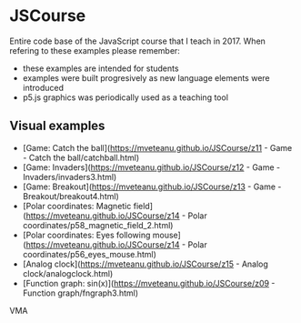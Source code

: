 # JSCourse
Entire code base of the JavaScript course that I teach in 2017. When refering to these examples please remember:

- these examples are intended for students
- examples were built progresively as new language elements were introduced 
- p5.js graphics was periodically used as a teaching tool

Visual examples
---------------

- [Game: Catch the ball](https://mveteanu.github.io/JSCourse/z11 - Game - Catch the ball/catchball.html)
- [Game: Invaders](https://mveteanu.github.io/JSCourse/z12 - Game - Invaders/invaders3.html)
- [Game: Breakout](https://mveteanu.github.io/JSCourse/z13 - Game - Breakout/breakout4.html)
- [Polar coordinates: Magnetic field](https://mveteanu.github.io/JSCourse/z14 - Polar coordinates/p58_magnetic_field_2.html)
- [Polar coordinates: Eyes following mouse](https://mveteanu.github.io/JSCourse/z14 - Polar coordinates/p56_eyes_mouse.html)
- [Analog clock](https://mveteanu.github.io/JSCourse/z15 - Analog clock/analogclock.html)
- [Function graph: sin(x)](https://mveteanu.github.io/JSCourse/z09 - Function graph/fngraph3.html)

VMA
